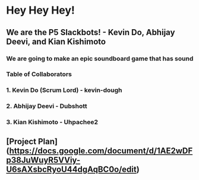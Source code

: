 # Hey Hey Hey!
## We are the P5 Slackbots!  -  Kevin Do, Abhijay Deevi, and Kian Kishimoto
### We are going to make an epic soundboard game that has sound

### Table of Collaborators
### 1. Kevin Do (Scrum Lord) - kevin-dough
### 2. Abhijay Deevi - Dubshott
### 3. Kian Kishimoto - Uhpachee2

## [Project Plan] (https://docs.google.com/document/d/1AE2wDFp38JuWuyR5VViy-U6sAXsbcRyoU44dgAqBC0o/edit)
